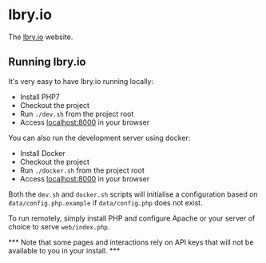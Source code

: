 # lbry.io

The [lbry.io](https://lbry.io) website.

## Running lbry.io

It's very easy to have lbry.io running locally:

- Install PHP7
- Checkout the project
- Run `./dev.sh` from the project root
- Access [localhost:8000](http://localhost:8000) in your browser

You can also run the development server using docker:

- Install Docker
- Checkout the project
- Run `./docker.sh` from the project root
- Access [localhost:8000](http://localhost:8000) in your browser

Both the `dev.sh` and `docker.sh` scripts will initialise a configuration based on `data/config.php.example` if `data/config.php` does not exist.

To run remotely, simply install PHP and configure Apache or your server of choice to serve `web/index.php`.

*** Note that some pages and interactions rely on API keys that will not be available to you in your install. ***
